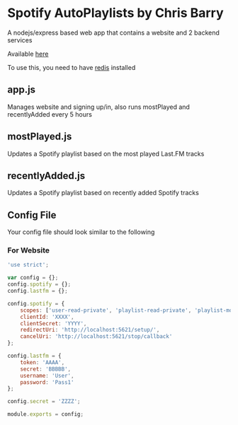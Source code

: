 # Spotify AutoPlaylists by Chris Barry
A nodejs/express based web app that contains a website and 2 backend services

Available [here](http://spotifyapps.chriswbarry.com/ "SpotifyApps")

To use this, you need to have [redis](http://redis.io/topics/quickstart) installed 

## app.js
Manages website and signing up/in, also runs mostPlayed and recentlyAdded every 5 hours

## mostPlayed.js
Updates a Spotify playlist based on the most played Last.FM tracks

## recentlyAdded.js
Updates a Spotify playlist based on recently added Spotify tracks

## Config File
Your config file should look similar to the following

### For Website
```javascript
'use strict';

var config = {};
config.spotify = {};
config.lastfm = {};

config.spotify = {
    scopes: ['user-read-private', 'playlist-read-private', 'playlist-modify-private', 'playlist-modify-public', 'user-library-read'],
    clientId: 'XXXX',
    clientSecret: 'YYYY',
    redirectUri: 'http://localhost:5621/setup/',
    cancelUri: 'http://localhost:5621/stop/callback'
};

config.lastfm = {
    token: 'AAAA',
    secret: 'BBBBB',
    username: 'User',
    password: 'Pass1'
};

config.secret = 'ZZZZ';

module.exports = config;

```


